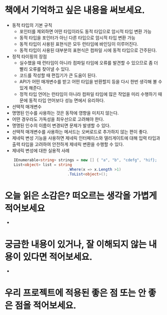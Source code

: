# 책에서 기억하고 싶은 내용을 써보세요.

- 동적 타입의 기본 규칙
    - 포인터를 제외하면 어떤 타입이라도 동적 타입으로 암시적 타입 변환 가능
    - 동적 타입을 포인터가 아닌 다른 타입으로 암시적 타입 변환 가능
    - 동적 타입이 사용된 표현식은 모두 런타임에 바인딩이 이루어진다.
    - 동적 타입이 사용된 대부분의 표현식은 컴파일 시에 동적 타입으로 간주된다.
- 정적 타이핑의 장점
    - 실수했을 때 런타임이 아니라 컴파일 타임에 오류를 발견할 수 있으므로 좀 더 빨리 오류를 찾아낼 수 있다.
    - 코드를 작성할 때 편집기가 큰 도움이 된다. 
    - API가 어떤 매개변수를 받고 어떤 타입을 반환할지 등을 다시 한번 생각해 볼 수 있게 해준다.
    - 정적 타입 언어는 런타임이 아니라 컴파일 타임에 많은 작업을 미리 수행하기 때문에 동적 타입 언어보다 성능 면에서 유리하다.
- 선택적 매개변수
 - 명명된 인수를 사용하는 것은 동작에 영향을 미치지 않는다.
 - 어떤 경우라도 가독성을 최우선으로 고려해야 한다.
 - 명명된 인수의 이름이 변경되면 문제가 발생할 수 있다.
 - 선택적 매개변수를 사용하는 메서드는 오버로드로 추가하지 않는 편이 좋다.
- 제네릭 변성 기능을 사용하면 제네릭 인터페이스와 델리게이트에 대해 입력 타입과 출력 타입을 고려하여 안전하게 제네릭 변환을 수행할 수 있다.
- 제네릭 변성에 대한 실용적 사례
```c#
    IEnumerable<string> strings = new [] { "a", "b", "cdefg", "hif};
    List<object> list = string
                            .Where(x => x.Length >1)
                            .ToList<object>();
```
# 오늘 읽은 소감은? 떠오르는 생각을 가볍게 적어보세요

-

# 궁금한 내용이 있거나, 잘 이해되지 않는 내용이 있다면 적어보세요.

-

# 우리 프로젝트에 적용된 좋은 점 또는 안 좋은 점을 적어보세요.